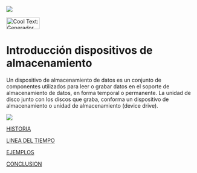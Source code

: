 
![](https://images.cooltext.com/5136761.png)

<a href="http://es.cooltext.com" target="_top"><img src="https://cooltext.com/images/ct_button.gif" width="88" height="31" alt="Cool Text: Generador de Logotipos y Gráficos." /></a>

# Introducción dispositivos de almacenamiento

Un dispositivo de almacenamiento de datos es un conjunto de componentes utilizados para leer o grabar datos en el soporte de almacenamiento de datos, en forma temporal o permanente. La unidad de disco junto con los discos que graba, conforma un dispositivo de almacenamiento o unidad de almacenamiento (device drive).

![](http://hardware-luigi.galeon.com/imagenes/as.jpg)

[HISTORIA](https://amolospandashermosos.github.io/proyecto-integrador-mesa-3/HISTORIA)

[LINEA DEL TIEMPO](https://amolospandashermosos.github.io/proyecto-integrador-mesa-3/LINEADELTIEMPO)

[EJEMPLOS]()

[CONCLUSION]()







